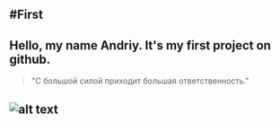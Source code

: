 #First
---
Hello, my name Andriy. It's my first project on github.
---
> "С большой силой приходит большая ответственность."

![alt text](https://d2hhj3gz5jljkm.cloudfront.net/wallpapers2/061/296/086/016/original/avatar.jpg)
---
